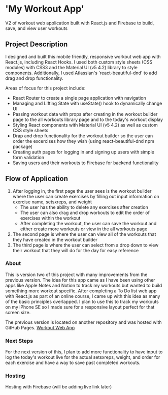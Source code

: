 # 'My Workout App'

V2 of workout web application built with React.js and Firebase to build, save, and view user workouts

## Project Description

I designed and built this mobile friendly, responsive workout web app with React.js, including React Hooks. I used both custom style sheets (CSS modules) with CSS3 and the Material UI (v5 4.2) library to style components. Additionally, I used Atlassian's 'react-beautiful-dnd' to add drag and drop functionality.

Areas of focus for this project include: 
- React Router to create a single page application with navigation
- Managing and Lifting State with useState() hook to dynamically change UI
- Passing workout data with props after creating in the workout builder page to the all workouts library page and to the today's workout display
- Styling React components with Material UI (v5 4.2) as well as custom CSS style sheets
- Drap and drop functionality for the workout builder so the user can order the excercises how they wish (using react-beautiful-dnd npm package)
- Creating auth pages for logging in and signing up users with simple form validation
- Saving users and their workouts to Firebase for backend functionality

## Flow of Application

1. After logging in, the first page the user sees is the workout builder where the user can create exercises by filling out input information on exercise name, setsxreps, and weight
    - The user has the ability to delete any exercises after creation
    - The user can also drag and drop workouts to edit the order of exercises within the workout
    - After completing the workout, the user can save the workout and either create more workouts or view in the all workouts page
2. The second page is where the user can view all of the workouts that they have created in the workout builder 
3. The third page is where the user can select from a drop down to view their workout that they will do for the day for easy reference

### About

This is version two of this project with many improvements from the previous version. The idea for this app came as I have been using other apps like Apple Notes and Notion to track my workouts but wanted to build something more workout specific. After completing a To Do list web app with React.js as part of an online course, I came up with this idea as many of the basic principles overlapped. I plan to use this to track my workouts on my iPhone SE so I made sure for a responsive layout perfect for that screen size.

The previous version is located on another repository and was hosted with GitHub Pages. [Workout Web App](https://charlescarr.github.io/react-workout-app/)

### Next Steps 

For the next version of this, I plan to add more functionality to have input to log the today's workout live for the actual setsxreps, weight, and order for each exercise and have a way to save past completed workouts.

### Hosting

Hosting with Firebase (will be adding live link later)